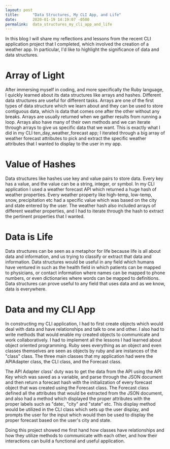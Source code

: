 ```yaml
---
layout: post
title:      "Data Structures, My CLI App, and Life"
date:       2020-01-19 14:19:07 -0500
permalink:  data_structures_my_cli_app_and_life
---
```



In this blog I will share my reflections and lessons from the recent CLI application project that I completed, which involved the creation of a weather app. In particular, I'd like to highlight the significance of data and data structures. 

# Array of Light

After immersing myself in coding, and more specifically the Ruby language, I quickly learned about its data structures like arrays and hashes. Different data structures are useful for different tasks. Arrays are one of the first types of data structure which we learn about and they can be used to store contiguous data, which is data that comes one after the other without any breaks. Arrays are usually returned when we gather results from running a loop. Arrays also have many of their own methods and we can iterate through arrays to give us specific data that we want. This is exactly what I did in my CLI ten_day_weather_forecast app; I iterated through a big array of weather forecast attributes to pick and extract the specific weather attributes that I wanted to display to the user in my app. 


# Value of Hashes
Data structures like hashes use key and value pairs to store data. Every key has a value, and the value can be a string, integer, or symbol. In my CLI application I used a weather forecast API which returned a huge hash of weather properties. Every weather property like high-temp, low-temp, snow, precipitation etc had a specific value which was based on the city and state entered by the user. The weather hash also included arrays of different weather properties, and I had to iterate through the hash to extract the pertinent properties that I wanted. 

# Data is Life
Data structures can be seen as a metaphor for life because life is all about data and information, and us trying to classify or extract that data and information. Data structures would be useful in any field which humans have ventured in such as the health field in which patients can be mapped to physicians, or contact information where names can be mapped to phone numbers, or even dictionaries where words can be mapped to definitions. Data structures can prove useful to any field that uses data and as we know, data is everywhere. 


# Data and my CLI App
In constructing my CLI application, I had to first create objects which would deal with data and have relationships and talk to one and other. I also had to write methods that would enable my created objects to communicate and work collaboratively. I had to implement all the lessons I had learned about object oriented programming. Ruby sees everything as an object and even classes themselves are seen as objects by ruby and are instances of the "class" class. The three main classes that my application had were the APIAdapter class, the CLI class, and the Forecast class. 

The API Adapter class' duty was to get the data from the API using the API Key which was saved as a variable, and parse through the JSON document and then return a forecast hash with the initialization of every forecast object that was created using the Forecast class. The Forecast class defined all the attributes that would be extracted from the JSON document, and also had a method which displayed the proper attributes with the proper labels such as "date:, "city" and "state" etc. This display method would be utilized in the CLI class which sets up the user display, and prompts the user for the input which would then be used to display the proper forecast based on the user's city and state. 

Doing this project showed me first hand how classes have relationships and how they utilize methods to communicate with each other, and how their interactions can build a functional and useful application. 

